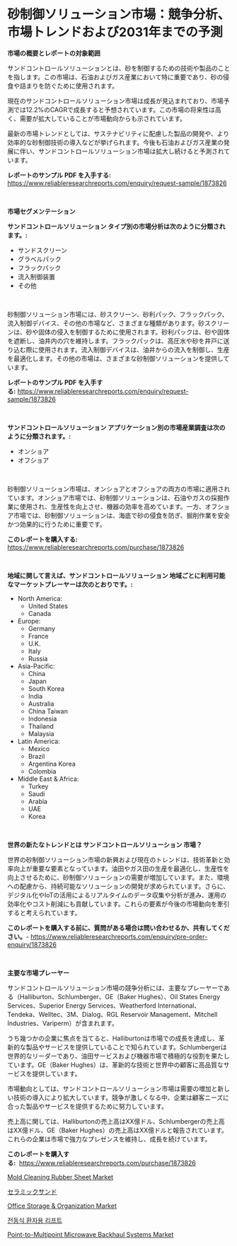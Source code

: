 <p><h1>砂制御ソリューション市場：競争分析、市場トレンドおよび2031年までの予測</h1></p><p><strong>市場の概要とレポートの対象範囲</strong></p>
<p><p>サンドコントロールソリューションとは、砂を制御するための技術や製品のことを指します。この市場は、石油およびガス産業において特に重要であり、砂の侵食や詰まりを防ぐために使用されます。</p><p>現在のサンドコントロールソリューション市場は成長が見込まれており、市場予測では12.2%のCAGRで成長すると予想されています。この市場の将来性は高く、需要が拡大していることが市場動向からも示されています。</p><p>最新の市場トレンドとしては、サステナビリティに配慮した製品の開発や、より効率的な砂制御技術の導入などが挙げられます。今後も石油およびガス産業の発展に伴い、サンドコントロールソリューション市場は拡大し続けると予測されています。</p></p>
<p><strong>レポートのサンプル PDF を入手する:</strong> <a href="https://www.reliableresearchreports.com/enquiry/request-sample/1873826">https://www.reliableresearchreports.com/enquiry/request-sample/1873826</a></p>
<p>&nbsp;</p>
<p><strong>市場セグメンテーション</strong></p>
<p><strong>サンドコントロールソリューション タイプ別の市場分析は次のように分類されます。:</strong></p>
<p><ul><li>サンドスクリーン</li><li>グラベルパック</li><li>フラックパック</li><li>流入制御装置</li><li>その他</li></ul></p>
<p>&nbsp;</p>
<p><p>砂制御ソリューション市場には、砂スクリーン、砂利パック、フラックパック、流入制御デバイス、その他の市場など、さまざまな種類があります。砂スクリーンは、砂や固体の侵入を制御するために使用されます。砂利パックは、砂や固体を遮断し、油井内の穴を維持します。フラックパックは、高圧水や砂を井戸に送り込む際に使用されます。流入制御デバイスは、油井からの流入を制御し、生産を最適化します。その他の市場は、さまざまな砂制御ソリューションを提供しています。</p></p>
<p><strong>レポートのサンプル PDF を入手する:</strong>&nbsp;<a href="https://www.reliableresearchreports.com/enquiry/request-sample/1873826">https://www.reliableresearchreports.com/enquiry/request-sample/1873826</a></p>
<p>&nbsp;</p>
<p><strong> サンドコントロールソリューション アプリケーション別の市場産業調査は次のように分類されます。:</strong></p>
<p><ul><li>オンショア</li><li>オフショア</li></ul></p>
<p>&nbsp;</p>
<p><p>砂制御ソリューション市場は、オンショアとオフショアの両方の市場に適用されています。オンショア市場では、砂制御ソリューションは、石油やガスの採掘作業に使用され、生産性を向上させ、機器の効率を高めています。一方、オフショア市場では、砂制御ソリューションは、海底で砂の侵食を防ぎ、掘削作業を安全かつ効果的に行うために重要です。</p></p>
<p><strong>このレポートを購入する:</strong>&nbsp; <a href="https://www.reliableresearchreports.com/purchase/1873826">https://www.reliableresearchreports.com/purchase/1873826</a></p>
<p>&nbsp;</p>
<p><strong>地域に関して言えば、サンドコントロールソリューション 地域ごとに利用可能なマーケットプレーヤーは次のとおりです。:</strong></p>
<p><ul>
    <li>
        North America:
        <ul>
            <li>United States</li>
            <li>Canada</li>
        </ul>
    </li>
    <li>
        Europe:
        <ul>
            <li>Germany</li>
            <li>France</li>
            <li>U.K.</li>
            <li>Italy</li>
            <li>Russia</li>
        </ul>
    </li>
    <li>
        Asia-Pacific:
        <ul>
            <li>China</li>
            <li>Japan</li>
            <li>South Korea</li>
            <li>India</li>
            <li>Australia</li>
            <li>China Taiwan</li>
            <li>Indonesia</li>
            <li>Thailand</li>
            <li>Malaysia</li>
        </ul>
    </li>
    <li>
        Latin America:
        <ul>
            <li>Mexico</li>
            <li>Brazil</li>
            <li>Argentina Korea</li>
            <li>Colombia</li>
        </ul>
    </li>
    <li>
        Middle East & Africa:
        <ul>
            <li>Turkey</li>
            <li>Saudi</li>
            <li>Arabia</li>
            <li>UAE</li>
            <li>Korea</li>
        </ul>
    </li>
    </ul></p>
<p>&nbsp;</p>
<p><strong>世界の新たなトレンドとは サンドコントロールソリューション 市場？</strong></p>
<p><p>世界の砂制御ソリューション市場の新興および現在のトレンドは、技術革新と効率向上が重要な要素となっています。油田やガス田の生産を最適化し、生産性を向上させるために、砂制御ソリューションの需要が増加しています。また、環境への配慮から、持続可能なソリューションの開発が求められています。さらに、デジタル化やIoTの活用によるリアルタイムのデータ収集や分析が進み、運用の効率化やコスト削減にも貢献しています。これらの要素が今後の市場動向を牽引すると考えられています。</p></p>
<p><strong>このレポートを購入する前に、質問がある場合は問い合わせるか、共有してください。</strong>- <a href="https://www.reliableresearchreports.com/enquiry/pre-order-enquiry/1873826">https://www.reliableresearchreports.com/enquiry/pre-order-enquiry/1873826</a></p>
<p>&nbsp;</p>
<p><strong>主要な市場プレーヤー</strong></p>
<p><p>サンドコントロールソリューション市場の競争分析には、主要なプレーヤーである（Halliburton、Schlumberger、GE（Baker Hughes）、Oil States Energy Services、Superior Energy Services、Weatherford International、Tendeka、Welltec、3M、Dialog、RGL Reservoir Management、Mitchell Industries、Variperm）が含まれます。 </p><p>うち幾つかの企業に焦点を当てると、Halliburtonは市場での成長を達成し、革新的な製品やサービスを提供していることで知られています。Schlumbergerは世界的なリーダーであり、油田サービスおよび機器市場で積極的な役割を果たしています。GE（Baker Hughes）は、革新的な技術と世界中の顧客に高品質なサービスを提供しています。</p><p>市場動向としては、サンドコントロールソリューション市場は需要の増加と新しい技術の導入により拡大しています。競争が激しくなる中、企業は顧客ニーズに合った製品やサービスを提供するために努力しています。</p><p>売上高に関しては、Halliburtonの売上高はXX億ドル、Schlumbergerの売上高はXX億ドル、GE（Baker Hughes）の売上高はXX億ドルと報告されています。これらの企業は市場で強力なプレゼンスを維持し、成長を続けています。</p></p>
<p><strong>このレポートを購入する:</strong>&nbsp;&nbsp;<a href="https://www.reliableresearchreports.com/purchase/1873826">https://www.reliableresearchreports.com/purchase/1873826</a></p>
<p><p><a href="https://issuu.com/reportprime-2/docs/mold-cleaning-rubber-sheet-market-size-2030.pptx">Mold Cleaning Rubber Sheet Market</a></p><p><a href="https://github.com/zekaoe592392/Market-Research-Report-List-1/blob/main/52773662862.md">セラミックサンド</a></p><p><a href="https://github.com/RickHolmes3/Market-Research-Report-List-3/blob/main/office-storage-organization-market.md">Office Storage & Organization Market</a></p><p><a href="https://github.com/vs10l4sfg5c/Market-Research-Report-List-1/blob/main/56001992495.md">전동식 환자용 리프트</a></p><p><a href="https://view.publitas.com/reportprime-1/insights-into-point-to-multipoint-microwave-backhaul-systems-market-size-analysing-market-share-trends-and-growth-from-2024-to-2031/">Point-to-Multipoint Microwave Backhaul Systems Market</a></p></p>